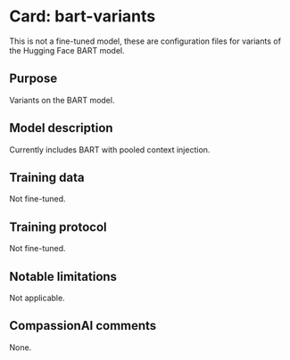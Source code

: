 # Card: bart-variants

This is not a fine-tuned model, these are configuration files for variants of the Hugging Face BART model.

## Purpose

Variants on the BART model.

## Model description

Currently includes BART with pooled context injection.

## Training data

Not fine-tuned.

## Training protocol

Not fine-tuned.

## Notable limitations

Not applicable.

## CompassionAI comments

None.
